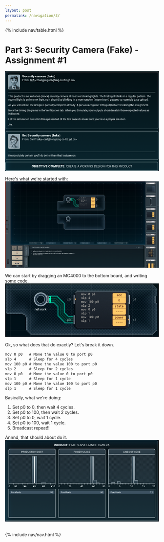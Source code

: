 ```yaml
---
layout: post
permalink: /navigation/3/
---
```


{% include nav/table.html %}

# Part 3: Security Camera (Fake) - Assignment #1

![Security Camera (Fake) - Assignment #1 Email](/images/p3/p3-1.png)

Here's what we're started with:
![Security Camera (Fake) - Assign #1 Seed](/images/p3/p3-2.png)

We can start by dragging an MC4000 to the bottom board, and writing some code.
![Security Camera (Fake) - Assign #1 Code 1](/images/p3/p3-3.png)

Ok, so what does that do exactly? Let's break it down.

```assembly
mov 0 p0   # Move the value 0 to port p0
slp 4      # Sleep for 4 cycles
mov 100 p0 # Move the value 100 to port p0
slp 2      # Sleep for 2 cycles
mov 0 p0   # Move the value 0 to port p0
slp 1      # Sleep for 1 cycle
mov 100 p0 # Move the value 100 to port p0
slp 1      # Sleep for 1 cycle
```

Basically, what we're doing:
1. Set p0 to 0, then wait 4 cycles.
2. Set p0 to 100, then wait 2 cycles.
3. Set p0 to 0, wait 1 cycle.
4. Set p0 to 100, wait 1 cycle.
5. Broadcast repeat!!


Annnd, that should about do it.
![Security Camera (Fake) - Assign #1 REsult](/images/p3/p3-4.png)
<br>
<br>

{% include nav/nav.html %}